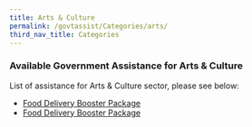 ```yaml
---
title: Arts & Culture
permalink: /govtassist/Categories/arts/
third_nav_title: Categories
---
```


### **Available Government Assistance for Arts & Culture**

List of assistance for Arts & Culture sector, please see below:
- <a target="_blank" href="https://go.gov.sg/fdbp">Food Delivery Booster Package</a>
- <a target="_blank" href="https://go.gov.sg/ebp">Food Delivery Booster Package</a>